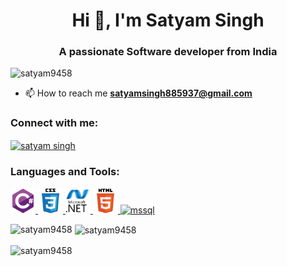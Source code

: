 
<h1 align="center">Hi 👋, I'm Satyam Singh</h1>
<h3 align="center">A passionate Software developer from India</h3>



<p align="left"> <img src="https://komarev.com/ghpvc/?username=satyam9458&label=Profile%20views&color=0e75b6&style=flat" alt="satyam9458" /> </p>

- 📫 How to reach me **satyamsingh885937@gmail.com**

<h3 align="left">Connect with me:</h3>
<p align="left">
<a href="https://www.linkedin.com/in/satyam-developer" target="blank"><img align="center" src="https://raw.githubusercontent.com/rahuldkjain/github-profile-readme-generator/master/src/images/icons/Social/linked-in-alt.svg" alt="satyam singh" height="30" width="40" /></a>
</p>

<h3 align="left">Languages and Tools:</h3>
<p align="left"> <a href="https://www.w3schools.com/cs/" target="_blank" rel="noreferrer"> <img src="https://raw.githubusercontent.com/devicons/devicon/master/icons/csharp/csharp-original.svg" alt="csharp" width="40" height="40"/> </a> <a href="https://www.w3schools.com/css/" target="_blank" rel="noreferrer"> <img src="https://raw.githubusercontent.com/devicons/devicon/master/icons/css3/css3-original-wordmark.svg" alt="css3" width="40" height="40"/> </a> <a href="https://dotnet.microsoft.com/" target="_blank" rel="noreferrer"> <img src="https://raw.githubusercontent.com/devicons/devicon/master/icons/dot-net/dot-net-original-wordmark.svg" alt="dotnet" width="40" height="40"/> </a> <a href="https://www.w3.org/html/" target="_blank" rel="noreferrer"> <img src="https://raw.githubusercontent.com/devicons/devicon/master/icons/html5/html5-original-wordmark.svg" alt="html5" width="40" height="40"/> </a> <a href="https://www.microsoft.com/en-us/sql-server" target="_blank" rel="noreferrer"> <img src="https://www.svgrepo.com/show/303229/microsoft-sql-server-logo.svg" alt="mssql" width="40" height="40"/> </a> </p>

<p><img align="left" src="https://github-readme-stats.vercel.app/api/top-langs?username=satyam9458&show_icons=true&locale=en&layout=compact" alt="satyam9458" /></p>

<p>&nbsp;<img align="center" src="https://github-readme-stats.vercel.app/api?username=satyam9458&show_icons=true&locale=en" alt="satyam9458" /></p>

<p><img align="center" src="https://github-readme-streak-stats.herokuapp.com/?user=satyam9458&" alt="satyam9458" /></p>
